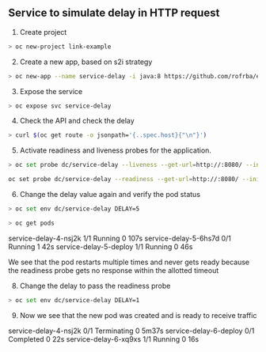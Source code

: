 ## Service to simulate delay in HTTP request

1. Create project

```sh
> oc new-project link-example
```

2. Create a new app, based on s2i strategy

```sh
> oc new-app --name service-delay -i java:8 https://github.com/rofrba/examples-openshift --context-dir delay -e DELAY=1
```

3. Expose the service
```sh
> oc expose svc service-delay
```

4. Check the API and check the delay 
```sh
> curl $(oc get route -o jsonpath='{..spec.host}{"\n"}')
```


5. Activate readiness and liveness probes for the application.
```sh
> oc set probe dc/service-delay --liveness --get-url=http://:8080/ --initial-delay-seconds=2 --timeout-seconds=2
```
```sh
oc set probe dc/service-delay --readiness --get-url=http://:8080/ --initial-delay-seconds=2 --timeout-seconds=2
```

6. Change the delay value again and verify the pod status
```sh
> oc set env dc/service-delay DELAY=5
```
```sh
> oc get pods
```

service-delay-4-nsj2k    1/1     Running     0          107s
service-delay-5-6hs7d    0/1     Running     1          42s
service-delay-5-deploy   1/1     Running     0          46s

We see that the pod restarts multiple times and never gets ready because the readiness probe gets no response within the allotted timeout

8. Change the delay to pass the readiness probe
```sh
> oc set env dc/service-delay DELAY=1
```

9. Now we see that the new pod was created and is ready to receive traffic

service-delay-4-nsj2k    0/1     Terminating   0          5m37s
service-delay-6-deploy   0/1     Completed     0          22s
service-delay-6-xq9xs    1/1     Running       0          16s